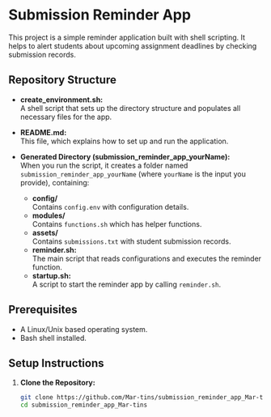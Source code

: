 # Submission Reminder App

This project is a simple reminder application built with shell scripting. It helps to alert students about upcoming assignment deadlines by checking submission records.

## Repository Structure

- **create_environment.sh:**  
  A shell script that sets up the directory structure and populates all necessary files for the app.
  
- **README.md:**  
  This file, which explains how to set up and run the application.
  
- **Generated Directory (submission_reminder_app_yourName):**  
  When you run the script, it creates a folder named `submission_reminder_app_yourName` (where `yourName` is the input you provide), containing:
  - **config/**  
    Contains `config.env` with configuration details.
  - **modules/**  
    Contains `functions.sh` which has helper functions.
  - **assets/**  
    Contains `submissions.txt` with student submission records.
  - **reminder.sh:**  
    The main script that reads configurations and executes the reminder function.
  - **startup.sh:**  
    A script to start the reminder app by calling `reminder.sh`.

## Prerequisites

- A Linux/Unix based operating system.
- Bash shell installed.

## Setup Instructions

1. **Clone the Repository:**

   ```bash
   git clone https://github.com/Mar-tins/submission_reminder_app_Mar-tins.git
   cd submission_reminder_app_Mar-tins
